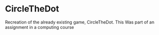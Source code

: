 # CircleTheDot
Recreation of the already existing game, CircleTheDot. This Was part of an assignment in a computing course


